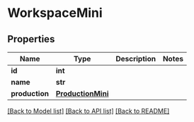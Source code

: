 # WorkspaceMini


## Properties

Name | Type | Description | Notes
------------ | ------------- | ------------- | -------------
**id** | **int** |  | 
**name** | **str** |  | 
**production** | [**ProductionMini**](ProductionMini.md) |  | 

[[Back to Model list]](../#documentation-for-models) [[Back to API list]](../#documentation-for-api-endpoints) [[Back to README]](../)


